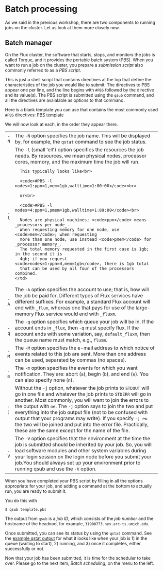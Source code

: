 # Batch processing

As we said in the previous workshop, there are two components to running jobs
on the cluster.  Let us look at them more closely now.

## Batch manager

On the Flux cluster, the software that starts, stops, and monitors the jobs
is called Torque, and it provides the portable batch system (PBS).  When you
want to run a job on the cluster, you prepare a _submission script_ also
commonly referred to as a _PBS script_.

This is just a shell script that contains directives at the top that define
the characteristics of the job you would like to submit.  The directives to
PBS appear one per line, and the line begins with `#PBS` followed by the
directive and its value(s).  The PBS script is submitted using the `qsub`
command, and all the directives are avaialable as options to that command.

Here is a blank template you can use that contains the most commonly used
`#PBS` directives:  [PBS template](./pbs_template.html)

We will now look at each, in the order they appear there.


<table>
  <tr>
    <td><code>-N</code></td>
    <td>The <code>-N</code> option specifies the job name. This will be displayed by,
    for example, the <code>qstat</code> command to see the job status.
    </td>
  </tr>

  <tr>
    <td><code>-l</code></td>
    <td>The <code>-l</code> (small 'ell') option specifies the resources the job
      needs.  By resources, we mean physical nodes, processor cores, memory, and
      the maximum time the job will run.<br>
      
      This typically looks like<br>
      
      <code>#PBS -l nodes=1:ppn=1,mem=1gb,walltime=1:00:00</code><br>
      
      or<br>
      
      <code>#PBS -l nodes=4:ppn=1,pmem=1gb,walltime=1:00:00</code><br>
      
      Nodes are physical machines; <code>ppn</code> means _processors per node_.
      When requesting memory for one node, use <code>mem</code>; when requesting
      more than one node, use instead <code>pmem</code> for _processor memory_.
      The total memory requested in the first case is 1gb; in the second it is
      4gb; if you request <code>nodes=1:ppn=4,mem=1gb</code>, there is 1gb total
      that can be used by all four of the processors combined.
    </td>
  </tr>

  <tr>
    <td><code>-A</code></td>
    <td>The <code>-A</code> option specifies the account to use; that is, how will the
      job be paid for. Different types of Flux services have different suffixes.
      For example, a standard Flux account will end with <code>_flux</code>, whereas one
      that pays for use of the large-memory Flux service would end with
      <code>_fluxm</code>.
  </td>
  </tr>

  <tr>
    <td><code>-q</code></td>
    <td>The <code>-q</code> option specifies which queue your job will be in. If the account
      ends in <code>_flux</code>, then <code>-q</code> must specify flux. If the account ends with some
      variation, say, <code>default_fluxm</code>, then the queue name must match,
      e.g., <code>fluxm</code>.
  </td>
  </tr>


  <tr>
    <td><code>-M</code></td>
    <td>The <code>-M</code> option specifies the e-mail address to which notice of events
      related to this job are sent. More than one address can be used, separated
      by commas (no spaces).
  </td>
  </tr>

  <tr>
    <td><code>-m</code></td>
    <td>The <code>-m</code> option specifies the events for which you want notification.
      They are: abort (<code>a</code>), begin (<code>b</code>), and end (<code>e</code>).  You can also specify
      none (<code>n</code>).
  </td>
  </tr>


  <tr>
    <td><code>-j</code></td>
    <td>Without the <code>-j</code> option, whatever the job prints to <code>STDOUT</code>
      will go in one file and whatever the job prints to <code>STDERR</code> will go in
      another. Most commonly, you will want to join the errors to the output with <code>oe</code>.
      The <code>-j</code> option says to join the two and put everything into the job
      output file (not to be confused with output that your programs may write).
      If you specify <code>-j eo</code> the two will be joined and put into the
      error file. Practically, these are the same except for the name of the
      file.
  </td>
  </tr>

  <tr>
    <td><code>-V</code></td>
    <td>The <code>-V</code> option specifies that the environment at the time the job is
      submitted should be inherited by your job. So, you will load software
      modules and other system variables during your login session on the
      login node before you submit your job.You should always set up your
      environment prior to running qsub and use the <code>-V</code> option.
  </td>
  </tr>
</table>

When you have completed your PBS script by filling in all the options appropriate for
your job, and adding a command at the bottom to actually run, you are ready to submit it.

You do this with

```
$ qsub template.pbs
```

The output from `qsub` is a _job ID_, which consists of the _job number_ and the
hostname of the headnod, for example, `31980773.nyx.arc-ts.umich.edu`.

Once submitted, you can see its status by using the `qstat` command.  See the
[example qstat output](http://cscar.research.umich.edu/wp-content/uploads/sites/5/2016/04/hpc101_qstat.pdf) for
what it looks like when your job is 1) in the queue (waiting to start), 2) running,
and 3) once it completes, either successfully or not.

Now that your job has been submitted, it is time for the scheduler to take over.  Please
go to the next item, _Batch scheduling_, on the menu to the left.
